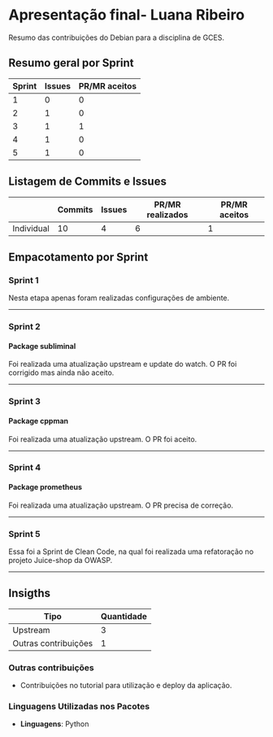 # Apresentação final- Luana Ribeiro
Resumo das contribuições do Debian para a disciplina de GCES.

## **Resumo geral por Sprint**
|Sprint|Issues|PR/MR aceitos|
|------|------|-------------|
|1     |0     |0            |
|2     |1     |0            |
|3     |1     |1            |
|4     |1     |0            |
|5     |1     |0            |

## **Listagem de Commits e Issues**

|          |Commits|Issues|PR/MR realizados|PR/MR aceitos|
|----------|-------|------|----------------|-------------|
|Individual|10     |4    | 6              | 1           |

## Empacotamento por Sprint
### Sprint 1
Nesta etapa apenas foram realizadas configurações de ambiente.

--- 

### Sprint 2
#### Package subliminal
  Foi realizada uma atualização upstream e update do watch. O PR foi corrigido mas ainda não aceito.

--- 

### Sprint 3
#### Package cppman
  Foi realizada uma atualização upstream. O PR foi aceito.

--- 

### Sprint 4
#### Package prometheus
Foi realizada uma atualização upstream. O PR precisa de correção.

--- 

### Sprint 5
Essa foi a Sprint de Clean Code, na qual foi realizada uma refatoração no projeto Juice-shop da OWASP.

--- 



## Insigths
|Tipo                |Quantidade|
|--------------------|----------|
|Upstream            |       3  |
|Outras contribuições |    1     |

### Outras contribuições
- Contribuições no tutorial para utilização e deploy da aplicação.

### Linguagens Utilizadas nos Pacotes
- **Linguagens**: Python

